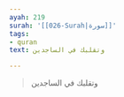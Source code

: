 ```yaml
---
ayah: 219
surah: '[[026-Surah|سورة]]'
tags:
- quran
text: وتقلبك في الساجدين

---
```

> وتقلبك في الساجدين
